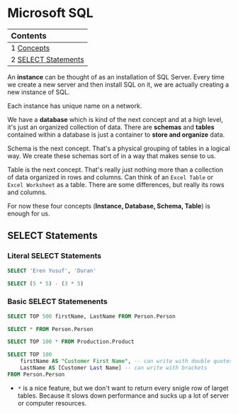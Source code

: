 # Microsoft SQL

| <font size="4px">**Contents**</font>      |
| :---------------------------------------- |
| 1  [Concepts](#concepts)                  |
| 2  [SELECT Statements](#selectstatements) |

<a id="concepts"></a>
An **instance** can be thought of as an installation of SQL Server. Every time we create a new server and then install SQL on it, we are actually creating a new instance of SQL.

Each instance has unique name on a network.

We have a **database** which is kind of the next concept and at a high level, it's just an organized collection of data. There are **schemas** and **tables** contained within a database is just a container to **store and organize** data.

Schema is the next concept. That's a physical grouping of tables in a logical way. We create these schemas sort of in a way that makes sense to us.

Table is the next concept. That's really just nothing more than a collection of data organized in rows and columns. Can think of an `Excel Table` or `Excel Worksheet` as a table. There are some differences, but really its rows and columns.  

For now these four concepts (**Instance, Database, Schema, Table**) is enough for us.


## <a id="selectstatements">SELECT Statements</a>

### Literal SELECT Statements
```sql
SELECT 'Eren Yusuf', 'Duran'

SELECT (5 * 5) - (3 * 5)
```
### Basic SELECT Statemenents
```sql
SELECT TOP 500 firstName, LastName FROM Person.Person

SELECT * FROM Person.Person

SELECT TOP 100 * FROM Production.Product

SELECT TOP 100 
	firstName AS "Customer First Name", -- can write with double quotes
	LastName AS [Customer Last Name] -- can write with brackets
FROM Person.Person
```

- `*` is a nice feature, but we don't want to return every snigle row of larget tables. Because it slows down performance and sucks up a lot of server or computer resources.